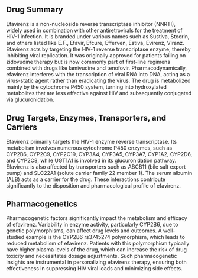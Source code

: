 ## Drug Summary
Efavirenz is a non-nucleoside reverse transcriptase inhibitor (NNRTI), widely used in combination with other antiretrovirals for the treatment of HIV-1 infection. It is branded under various names such as Sustiva, Stocrin, and others listed like E.F., Efavir, Efcure, Efferven, Estiva, Evirenz, Viranz. Efavirenz acts by targeting the HIV-1 reverse transcriptase enzyme, thereby inhibiting viral replication. It was originally approved for patients failing on zidovudine therapy but is now commonly part of first-line regimens combined with drugs like lamivudine and tenofovir. Pharmacodynamically, efavirenz interferes with the transcription of viral RNA into DNA, acting as a virus-static agent rather than eradicating the virus. The drug is metabolized mainly by the cytochrome P450 system, turning into hydroxylated metabolites that are less effective against HIV and subsequently conjugated via glucuronidation.

## Drug Targets, Enzymes, Transporters, and Carriers
Efavirenz primarily targets the HIV-1 enzyme reverse transcriptase. Its metabolism involves numerous cytochrome P450 enzymes, such as CYP2B6, CYP2C9, CYP2C19, CYP3A4, CYP3A5, CYP3A7, CYP1A2, CYP2D6, and CYP2C8, while UGT1A1 is involved in its glucuronidation pathway. Efavirenz is also affected by transporters such as ABCB11 (bile salt export pump) and SLC22A1 (solute carrier family 22 member 1). The serum albumin (ALB) acts as a carrier for the drug. These interactions contribute significantly to the disposition and pharmacological profile of efavirenz.

## Pharmacogenetics
Pharmacogenetic factors significantly impact the metabolism and efficacy of efavirenz. Variability in enzyme activity, particularly CYP2B6, due to genetic polymorphisms, can affect drug levels and outcomes. A well-studied example is the CYP2B6 rs3745274 polymorphism, which leads to reduced metabolism of efavirenz. Patients with this polymorphism typically have higher plasma levels of the drug, which can increase the risk of drug toxicity and necessitates dosage adjustments. Such pharmacogenetic insights are instrumental in personalizing efavirenz therapy, ensuring both effectiveness in suppressing HIV viral loads and minimizing side effects.